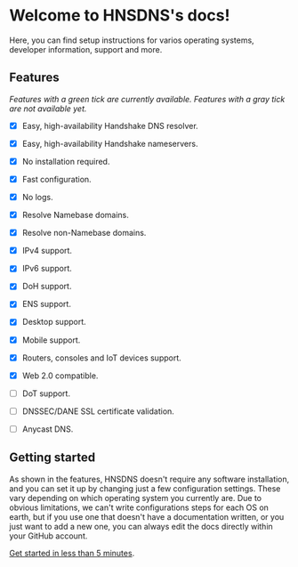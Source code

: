 # Welcome to HNSDNS's docs!

Here, you can find setup instructions for varios operating systems, developer information, support and more.

## Features

*Features with a green tick are currently available. Features with a gray tick are not available yet.*

- [x] Easy, high-availability Handshake DNS resolver.

- [x] Easy, high-availability Handshake nameservers.

- [x] No installation required.

- [x] Fast configuration.

- [x] No logs.

- [x] Resolve Namebase domains.

- [x] Resolve non-Namebase domains.

- [x] IPv4 support.

- [x] IPv6 support.

- [x] DoH support.

- [x] ENS support.

- [x] Desktop support.

- [x] Mobile support.

- [x] Routers, consoles and IoT devices support.

- [x] Web 2.0 compatible.

- [ ] DoT support.

- [ ] DNSSEC/DANE SSL certificate validation.

- [ ] Anycast DNS.

## Getting started

As shown in the features, HNSDNS doesn't require any software installation, and you can set it up by changing just a few configuration settings. These vary depending on which operating system you currently are. Due to obvious limitations, we can't write configurations steps for each OS on earth, but if you use one that doesn't have a documentation written, or you just want to add a new one, you can always edit the docs directly within your GitHub account.

[Get started in less than 5 minutes](https://docs.hnsdns.com/dns-resolver/).
